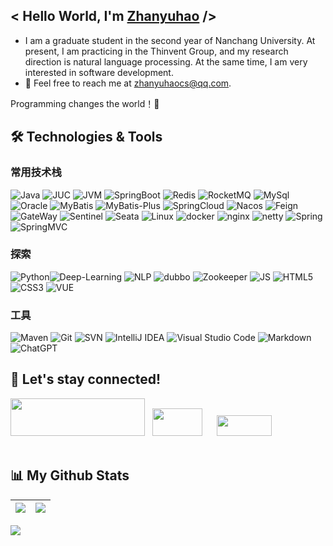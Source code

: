<h2> < Hello World, I'm <a href="zhanyuhaocs@qq.com" target="_blank"> Zhanyuhao</a> /></h2>

- I am a graduate student in the second year of Nanchang University. At present, I am practicing in the Thinvent Group, and my research direction is natural language processing. At the same time, I am very interested in software development. 
- 📩 Feel free to reach me at zhanyuhaocs@qq.com.

Programming changes the world！🤝
 
<h2>🛠️ Technologies & Tools</h2>
<h3>常用技术栈</h3>
 
<img src="https://img.shields.io/badge/Java-%2314354c.svg?logo=Java&logoColor=white&style=flat" alt="Java" /> <img src="https://img.shields.io/badge/JUC-%2314354c.svg?logo=Java&logoColor=white&style=flat" alt="JUC" /> 
<img src="https://img.shields.io/badge/JVM-%2314354c.svg?logo=Java&logoColor=white&style=flat" alt="JVM" /> 
<img src="https://img.shields.io/badge/SpringBoot-%2314354c.svg?logo=SpringBoot&logoColor=white&style=flat" alt="SpringBoot" /> 
<img src="https://img.shields.io/badge/Redis-%23a51f17.svg?logo=redis&logoColor=white&style=flat" alt="Redis" />
<img src="https://img.shields.io/badge/RocketMQ-%23D77310.svg?logo=Apache RocketMQ&logoColor=white&style=flat" alt="RocketMQ" /> 
 <img src="https://img.shields.io/badge/MySql-%234479A1.svg?logo=MySql&logoColor=white&style=flat" alt="MySql" />
<img src="https://img.shields.io/badge/Oracle-%23F80000.svg?logo=Oracle&logoColor=white&style=flat" alt="Oracle" />
<img src="https://img.shields.io/badge/MyBatis-%23B12B28.svg?logo=MyBatis&logoColor=white&style=flat" alt="MyBatis" />
<img src="https://img.shields.io/badge/MyBatis-Plus-%2300A1E0.svg?logo=MyBatis-Plus&logoColor=white&style=flat" alt="MyBatis-Plus" />
<img src="https://img.shields.io/badge/SpringCloud-%236DB33F.svg?logo=SonarCloud&logoColor=white&style=flat" alt="SpringCloud" />
<img src="https://img.shields.io/badge/Nacos-%23007CFF.svg?logo=Nacos&logoColor=white&style=flat" alt="Nacos" />
<img src="https://img.shields.io/badge/Feign-%231071D3.svg?logo=Feign&logoColor=white&style=flat" alt="Feign" />
<img src="https://img.shields.io/badge/GateWay-%234BB749.svg?logo=GateWay&logoColor=white&style=flat" alt="GateWay" />
<img src="https://img.shields.io/badge/Sentinel-%2300CEC8.svg?logo=Sentinel&logoColor=white&style=flat" alt="Sentinel" />
<img src="https://img.shields.io/badge/Seata-%2300AFF0.svg?logo=Seata&logoColor=white&style=flat" alt="Seata" />
<img src="https://img.shields.io/badge/Linux-%23fcc624.svg?logo=linux&logoColor=white&style=flat" alt="Linux" />
<img src="https://img.shields.io/badge/docker-%2314354c.svg?logo=docker&logoColor=white&style=flat" alt="docker" />
<img src="https://img.shields.io/badge/nginx-%23009639.svg?style=flat&logo=nginx&logoColor=white" alt="nginx" />
<img src="https://img.shields.io/badge/netty-%2300A1E0.svg?logo=netty&logoColor=white&style=flat" alt="netty" />
<img src="https://img.shields.io/badge/Spring-%236DB33F.svg?logo=Spring&logoColor=white&style=flat" alt="Spring" />
<img src="https://img.shields.io/badge/SpringMVC-%236DB33F.svg?logo=SpringMVC&logoColor=white&style=flat" alt="SpringMVC" />
  
<h3>探索</h3>
 
<img src="https://img.shields.io/badge/Python-%233776AB.svg?logo=Python&logoColor=white&style=flat" alt="Python" /><img src="https://img.shields.io/badge/DL-%2314354c.svg?logo=DL&logoColor=white&style=flat" alt="Deep-Learning" />
<img src="https://img.shields.io/badge/NLP-%23CB3837.svg?logo=NLP&logoColor=white&style=flat" alt="NLP" />
<img src="https://img.shields.io/badge/dubbo-%2314354c.svg?logo=dubbo&logoColor=white&style=flat" alt="dubbo"/>
 <img src="https://img.shields.io/badge/Zookeeper-%2314354c.svg?logo=Zookeeper&logoColor=white&style=flat" alt="Zookeeper" />
<img src="https://img.shields.io/badge/JavaScript-%23323330.svg?style=flat&logo=javascript&logoColor=%23F7DF1E" alt="JS" />
<img src="https://img.shields.io/badge/HTML5-%23e34f26.svg?logo=html5&logoColor=white&style=flat" alt="HTML5" />
<img src="https://img.shields.io/badge/CSS3-%231572b6.svg?logo=css3&logoColor=white&style=flat" alt="CSS3" />
<img src="https://img.shields.io/badge/Vue.js-%234FC08D.svg?logo=Vue.js&logoColor=white&style=flat" alt="VUE" />
  
<h3>工具</h3>

<img src="https://img.shields.io/badge/Maven-%23C71A36.svg?style=flat&logo=Maven&logoColor=white" alt="Maven" /> <img src="https://img.shields.io/badge/git-%23d22128.svg?logo=git&logoColor=white&style=flat" alt="Git" />
<img src="https://img.shields.io/badge/Subversion-%23809CC9.svg?logo=Subversion&logoColor=white&style=flat" alt="SVN" />
<img src="https://img.shields.io/badge/IntelliJ IDEA-%23000000.svg?style=flat&logo=IntelliJ IDEA&logoColor=white" alt="IntelliJ IDEA" />
<img src="https://img.shields.io/badge/VS%20Code-0078d7.svg?style=flat&logo=visual-studio-code&logoColor=white" alt="Visual Studio Code" />
<img src="https://img.shields.io/badge/Markdown-%23000000.svg?style=flat&logo=markdown&logoColor=white" alt="Markdown" />
<img src="https://img.shields.io/badge/ChatGPT-%23000000.svg?style=flat&logo=openai&logoColor=white" alt="ChatGPT" />
  
      
<h2>🤝 Let's stay connected!</h2>
<a href="mailto:zhanyuhaocs@qq.com" target="_blank"><img src="https://rescdn.qqmail.com/zh_CN/htmledition/images/logo/logo_0_0@2X1f1937.png" style="margin: 0 auto;" width=215px height=60px /></a>   &nbsp;  <a href="https://blog.csdn.net/idefined?type=blog" target="_blank"><img src="https://img-home.csdnimg.cn/images/20201124032511.png" width=80px height=44px style="margin: 0 auto;" /></a>   &nbsp; &nbsp;&nbsp;   <a href="https://leetcode.cn/u/bestwell/" target="_blank"><img src="https://static.leetcode.cn/cn-mono-assets/production/assets/logo-dark-cn.4c5e285b.svg" width=88px height=33px style="margin: 0 auto;"/></a>
<br/>
<br/>

 
## 📊 My Github Stats
![](https://github-readme-stats.vercel.app/api?username=zhanyha&&show_icons=true&count_private=true&title_color=72A6FD&icon_color=bb2acf&text_color=38BDAD&bg_color=FFFFFF00)|![](https://github-readme-stats.vercel.app/api/top-langs/?username=zhanyha&layout=compact&theme=tokyonight&hide=php&langs_count=8&bg_color=FFFFFF00)|
|-|-|
![](https://activity-graph.herokuapp.com/graph?username=zhanyha&theme=redical&bg_color=ffffff00&color=38BDAD&title_color=72A6FD)
<!-- blackkspydo -->
<!-- zhanyha -->
<!-- ![github contribution grid snake animation](https://raw.githubusercontent.com/blackkspydo/blackkspydo/output/github-contribution-grid-snake-dark.svg#gh-dark-mode-only)![github contribution grid snake animation](https://raw.githubusercontent.com/blackkspydo/blackkspydo/output/github-contribution-grid-snake.svg#gh-light-mode-only) -->

